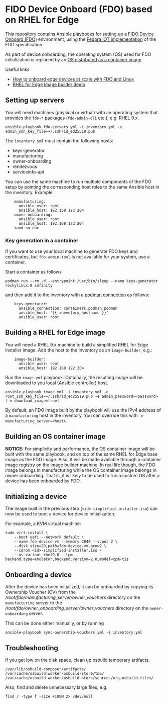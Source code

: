# FIDO Device Onboard (FDO) based on RHEL for Edge

This repository contains Ansible playbooks for setting up a [FIDO Device Onboard (FDO)](https://fidoalliance.org/specifications/download-iot-specifications/) environment, using the [Fedora IOT implementation](https://github.com/fedora-iot/fido-device-onboard-rs/) of the FDO specification.

As part of device onboarding, the operating system (OS) used for FDO initialization is replaced by an [OS distributed as a container image](https://coreos.github.io/rpm-ostree/container/).

Useful links

* [How to onboard edge devices at scale with FDO and Linux](https://www.redhat.com/sysadmin/edge-device-onboarding-fdo)
* [RHEL for Edge Image builder demo](https://github.com/kwozyman/rhel-edge-demo/tree/containers#readme)

## Setting up servers

You will need machines (physical or virtual) with an operating system that provides the `fdo-*` packages (`fdo-admin-cli` etc.), e.g. RHEL 9.x.

```
ansible-playbook fdo-servers.yml -i inventory.yml -e admin_ssh_key_file=~/.ssh/id_ed25519.pub
```

The `inventory.yml` must contain the following hosts:

* keys-generator
* manufacturing
* owner-onboarding
* rendezvous
* serviceinfo-api

You can use the same machine to run multiple components of the FDO setup by pointing the corresponding host roles to the same Ansible host in the inventory. Example:

```
    manufacturing:
      ansible_user: root
      ansible_host: 192.168.122.204
    owner-onboarding:
      ansible_user: root
      ansible_host: 192.168.122.204
    <and so on>
```

### Key generation in a container

If you want to use your local machine to generate FDO keys and certificates, but `fdo-admin-tool` is not available for your system, use a container.

Start a container as follows

```
podman run --rm -d --entrypoint /usr/bin/sleep --name keys-generator rockylinux:9 infinity
```

and then add it to the inventory with a [podman connection](https://docs.ansible.com/ansible/latest/collections/containers/podman/podman_connection.html) as follows:

```
    keys-generator:
      ansible_connection: containers.podman.podman
      ansible_host: "{{ inventory_hostname }}"
      ansible_user: root
```

## Building a RHEL for Edge image

You will need a RHEL 9.x machine to build a simplified RHEL for Edge installer image. Add the host to the inventory as an `image-builder`, e.g.:

```
    image-builder:
      ansible_user: root
      ansible_host: 192.168.122.204
```

Run the `image.yml` playbook. Optionally, the resulting image will be downloaded to you local (Ansible controller) host.

```
ansible-playbook image.yml -i inventory.yml -e root_ssh_key_file=~/.ssh/id_ed25519.pub -e admin_password=<password> [-e download_image=true]
```

By default, an FDO image built by the playbook will use the IPv4 address of a `manufacturing` host in the inventory. You can override this with `-e manufacturing_server=<host>`.

## Building an OS container image

**NOTICE:** For simplicity and performance, the OS container image will be built with the same playbook, and on top of the same RHEL for Edge base image as the FDO image. Also, it will be made available through a container image registry on the image builder machine. In real life though, the FDO image belongs in manufacturing while the OS container image belongs in owner onboarding. That is, it is likely to be used to run a custom OS after a device has been onboarded by FDO.

## Initializing a device

The image built in the previous step (`<id>-simplified-installer.iso`) can now be used to boot a device for device initialization.

For example, a KVM virtual machine:

```
sudo virt-install \
    --boot uefi --network default \
    --name fdo-device-vm --memory 2048 --vcpus 2 \
    --disk size=20,path=fdo-device-vm.qcow2 \
    --cdrom <id>-simplified-installer.iso \
    --os-variant rhel9.0 --tpm backend.type=emulator,backend.version=2.0,model=tpm-tis
```

## Onboarding a device

After the device has been initialized, it can be onboarded by copying its Ownership Voucher (OV) from the _/root/fdo/manufacturing_server/owner_vouchers_ directory on the `manufacturing` server to the _/root/fdo/owner_onboarding_server/owner_vouchers_ directory on the `owner-onboarding` server.

This can be done either manually, or by running

```
ansible-playbook sync-ownership-vouchers.yml -i inventory.yml
```

## Troubleshooting

If you get low on the disk space, clean up osbuild temporary artifacts.

```
/var/lib/osbuild-composer/artifacts/
/var/cache/osbuild-worker/osbuild-store/tmp/
/var/cache/osbuild-worker/osbuild-store/sources/org.osbuild.files/
```

Also, find and delete unnecessary large files, e.g.

```
find / -type f -size +100M 2> /dev/null
```

